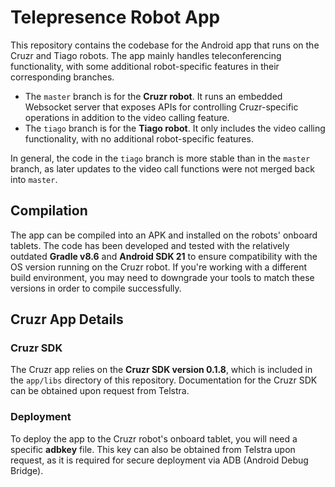 # Telepresence Robot App

This repository contains the codebase for the Android app that runs on the Cruzr and Tiago robots. The app mainly handles teleconferencing functionality, with some additional robot-specific features in their corresponding branches.

* The `master` branch is for the **Cruzr robot**. It runs an embedded Websocket server that exposes APIs for controlling Cruzr-specific operations in addition to the video calling feature.
* The `tiago` branch is for the **Tiago robot**. It only includes the video calling functionality, with no additional robot-specific features.

In general, the code in the `tiago` branch is more stable than in the `master` branch, as later updates to the video call functions were not merged back into `master`.

## Compilation

The app can be compiled into an APK and installed on the robots' onboard tablets. The code has been developed and tested with the relatively outdated **Gradle v8.6** and **Android SDK 21** to ensure compatibility with the OS version running on the Cruzr robot. If you're working with a different build environment, you may need to downgrade your tools to match these versions in order to compile successfully.

## Cruzr App Details

### Cruzr SDK

The Cruzr app relies on the **Cruzr SDK version 0.1.8**, which is included in the `app/libs` directory of this repository. Documentation for the Cruzr SDK can be obtained upon request from Telstra.

### Deployment

To deploy the app to the Cruzr robot's onboard tablet, you will need a specific **adbkey** file. This key can also be obtained from Telstra upon request, as it is required for secure deployment via ADB (Android Debug Bridge).
